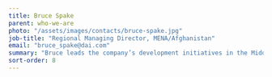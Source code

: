 ```yaml
---
title: Bruce Spake
parent: who-we-are
photo: "/assets/images/contacts/bruce-spake.jpg"
job-title: "Regional Managing Director, MENA/Afghanistan"
email: "bruce_spake@dai.com"
summary: "Bruce leads the company’s development initiatives in the Middle East, North Africam and Afghanistan. Bruce joined DAI in 1982 as a member of the North Shaba Agriculture and Rural Development Project in Zaire. He has worked in various leadership roles, including as Vice President of DAI’s work in Crisis and Conflict Mitigation and in Democratic Governance. Bruce speaks fluent French, Swahili, and Lingala."
sort-order: 8
---
```

